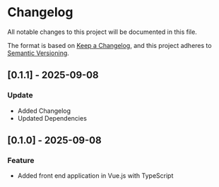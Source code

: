 # Changelog

All notable changes to this project will be documented in this file.

The format is based on [Keep a Changelog](https://keepachangelog.com/en/1.0.0/),
and this project adheres to [Semantic Versioning](https://semver.org/spec/v2.0.0.html).

## [0.1.1] - 2025-09-08

### Update
- Added Changelog
- Updated Dependencies

## [0.1.0] - 2025-09-08

### Feature
- Added front end application in Vue.js with TypeScript